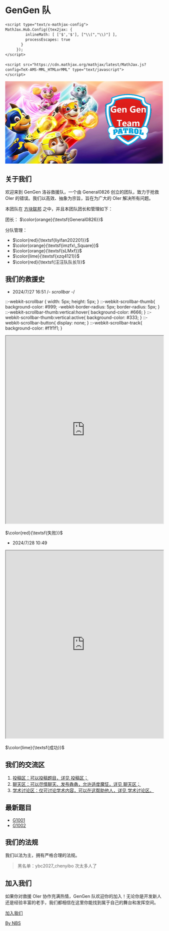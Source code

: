 # GenGen 队

<head>
    <script type="text/x-mathjax-config">
    MathJax.Hub.Config({ TeX: { equationNumbers: { autoNumber: "all" } } });
    </script>

    <script type="text/x-mathjax-config">
    MathJax.Hub.Config({tex2jax: {
             inlineMath: [ ['$','$'], ["\\(","\\)"] ],
             processEscapes: true
           }
         });
    </script>

    <script src="https://cdn.mathjax.org/mathjax/latest/MathJax.js?config=TeX-AMS-MML_HTMLorMML" type="text/javascript">
    </script>
</head>


![](26af0ce9bf7d446a740cd911291eb8d0.jpeg)

## 关于我们 

欢迎来到 GenGen 洛谷救援队，一个由 General0826 创立的团队，致力于抢救 OIer 的错误。我们以高效、抽象为宗旨，旨在为广大的 OIer 解决所有问题。

本团队在 [方块联邦]((https://github-liyifan202201.github.io/nbs/)) 之中，并且本团队团长和管理如下：

团长： $\color{orange}{\textsf{General0826}}$

分队管理：
- $\color{red}{\textsf{liyifan202201}}$
- $\color{orange}{\textsf{imzfx\_Square}}$
- $\color{orange}{\textsf{sLMxf}}$
- $\color{lime}{\textsf{xzq4121}}$
- $\color{red}{\textsf{汪汪队队长1}}$


## 我们的救援史

- 2024/7/27 16:51
/*- scrollbar -*/

::-webkit-scrollbar {
    width: 5px;
    height: 5px;
}
::-webkit-scrollbar-thumb{
    background-color: #999;
    -webkit-border-radius: 5px;
    border-radius: 5px;
}
::-webkit-scrollbar-thumb:vertical:hover{
    background-color: #666;
}
::-webkit-scrollbar-thumb:vertical:active{
    background-color: #333;
}
::-webkit-scrollbar-button{
    display: none;
}
::-webkit-scrollbar-track{
    background-color: #f1f1f1;
}


<iframe src="https://lglg.top/870183" width="100%" height="600"></iframe>

$\color{red}{\textsf{失败}}$

- 2024/7/28 10:49

<iframe src="https://lglg.top/870801" width="100%" height="600"></iframe>

$\color{lime}{\textsf{成功}}$

## 我们的交流区
1. [投稿区：可以投稿题目，详见 投稿区；](https://www.luogu.com.cn/discuss/879822)
2. [聊天区：可以尽情聊天、发布犇犇，允许适度魔怔，详见 聊天区；](https://www.luogu.com.cn/discuss/878815)
3. [学术讨论区：仅可讨论学术内容，可以在这帮助他人，详见 学术讨论区。](https://www.luogu.com.cn/discuss/878815)

## 最新题目
- [G1001](https://www.luogu.com.cn/problem/T490782)
- [G1002](https://www.luogu.com.cn/problem/T491108)


## 我们的法规

我们以法为主，拥有严格合理的法规。

> 黑名单：ybc2027_chenyibo 次太多人了


## 加入我们

如果你对救援 OIer 协作充满热情，GenGen 队欢迎你的加入！无论你是开发新人还是经验丰富的老手，我们都相信在这里你能找到属于自己的舞台和发挥空间。

[加入我们](https://www.luogu.com.cn/team/85363)

[By NBS](https://github-liyifan202201.github.io/nbs/)
